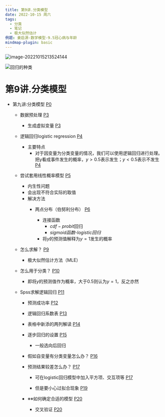 ```yaml
---
title: 第9讲.分类模型
date: 2022-10-15 周六
tags:
  - 分类
  - 笔记
  - 极大似然估计
例题: 姜启源-数学模型-9.5冠心病与年龄
mindmap-plugin: basic
---
```


![image-20221015213524144](https://s2.loli.net/2022/10/15/ZhpqYgjX4MGJ8Hy.png)

![回归的种类](https://s2.loli.net/2022/10/15/6PgH9EjDmluwVks.png)

# 第9讲.分类模型

- 第九讲:分类模型 [P0](bookxnotepro://opennote/?nb={00382ac5-ab93-483c-a9e4-94b149c91c52}&book=1e9b45a9eb0ac6dc437adc03ce2e6df5&page=0&x=421&y=235&id=1&uuid=7b8f45ff6885c427076eee675c9ec84f)
  
    - 数据预处理 [P3](bookxnotepro://opennote/?nb={00382ac5-ab93-483c-a9e4-94b149c91c52}&book=1e9b45a9eb0ac6dc437adc03ce2e6df5&page=3&x=155&y=71&id=2&uuid=99342b52e7d61e941e48f8c51cab03b1)
      
        - 生成虚拟变量 [P3](bookxnotepro://opennote/?nb={00382ac5-ab93-483c-a9e4-94b149c91c52}&book=1e9b45a9eb0ac6dc437adc03ce2e6df5&page=3&x=337&y=71&id=3&uuid=7ac2ea7c60aa876181a5fc50b82c1bb1)
        
    - 逻辑回归logistic regression [P4](bookxnotepro://opennote/?nb={00382ac5-ab93-483c-a9e4-94b149c91c52}&book=1e9b45a9eb0ac6dc437adc03ce2e6df5&page=4&x=237&y=73&id=4&uuid=45979b1812c7f9199368f1fc29ec1e08)
      
        -  主要特点
            - 对于因变量为分类变量的情况，我们可以使用逻辑回归进行处理。把y看成事件发生的概率，$y>0.5$表示发生；$y<0.5$表示不发生 [P4](bookxnotepro://opennote/?nb={00382ac5-ab93-483c-a9e4-94b149c91c52}&book=1e9b45a9eb0ac6dc437adc03ce2e6df5&page=4&x=433&y=440&id=6&uuid=1c645a3e94fd951e68a0f5ba7a2b0c6b)
      
    - 尝试套用线性概率模型 [P5](bookxnotepro://opennote/?nb={00382ac5-ab93-483c-a9e4-94b149c91c52}&book=1e9b45a9eb0ac6dc437adc03ce2e6df5&page=5&x=169&y=71&id=7&uuid=0414d586a047f40a8e4b16e306ef57b4)
      
        -  内生性问题
        -  会出现不符合实际的取值
        -  解决方法
            - 两点分布（伯努利分布） [P6](bookxnotepro://opennote/?nb={00382ac5-ab93-483c-a9e4-94b149c91c52}&book=1e9b45a9eb0ac6dc437adc03ce2e6df5&page=6&x=239&y=71&id=14&uuid=a3843c486cf5688ab3328ad423678b82)
              
                -  连接函数
                    -  $cdf-probit$回归
                    -  $sigmoid函数$-$logistic回归$
                -  将$y$的预测值解释为$y=1$发生的概率
    - 怎么求解？ [P9](bookxnotepro://opennote/?nb={00382ac5-ab93-483c-a9e4-94b149c91c52}&book=1e9b45a9eb0ac6dc437adc03ce2e6df5&page=9&x=155&y=71&id=21&uuid=c543a68fdd6f30100322e379b56d35b5)
      
        -  极大似然估计方法（MLE）
    - 怎么用于分类？ [P10](bookxnotepro://opennote/?nb={00382ac5-ab93-483c-a9e4-94b149c91c52}&book=1e9b45a9eb0ac6dc437adc03ce2e6df5&page=10&x=183&y=71&id=23&uuid=77f3406d5e81bddbbde9b2ced211c1a1)
      
        -  即将$y$的预测值作为概率，大于0.5则认为$y=1$，反之亦然
    - Spss求解逻辑回归 [P11](bookxnotepro://opennote/?nb={00382ac5-ab93-483c-a9e4-94b149c91c52}&book=1e9b45a9eb0ac6dc437adc03ce2e6df5&page=11&x=193&y=70&id=27&uuid=ad4b8625b2a1e1c02c4d6494a101355e)
      
        - 预测成功率 [P12](bookxnotepro://opennote/?nb={00382ac5-ab93-483c-a9e4-94b149c91c52}&book=1e9b45a9eb0ac6dc437adc03ce2e6df5&page=12&x=155&y=71&id=28&uuid=66f0e76d68894221bd9d0a38d2e79942)
          
        - 逻辑回归系数表 [P13](bookxnotepro://opennote/?nb={00382ac5-ab93-483c-a9e4-94b149c91c52}&book=1e9b45a9eb0ac6dc437adc03ce2e6df5&page=13&x=183&y=71&id=29&uuid=6620a1845eacb0ed9f05df1a1a22153e)
          
        - 表格中新添的两列解读 [P14](bookxnotepro://opennote/?nb={00382ac5-ab93-483c-a9e4-94b149c91c52}&book=1e9b45a9eb0ac6dc437adc03ce2e6df5&page=14&x=225&y=71&id=30&uuid=3c177de9e91feb35227799bbc30ae9a1)
          
        - 逐步回归的设置 [P15](bookxnotepro://opennote/?nb={00382ac5-ab93-483c-a9e4-94b149c91c52}&book=1e9b45a9eb0ac6dc437adc03ce2e6df5&page=15&x=183&y=72&id=31&uuid=da1ae152316941374e881484a478c800)
          
            -  一般选向后回归
        - 假如自变量有分类变量怎么办？ [P16](bookxnotepro://opennote/?nb={00382ac5-ab93-483c-a9e4-94b149c91c52}&book=1e9b45a9eb0ac6dc437adc03ce2e6df5&page=16&x=281&y=71&id=34&uuid=fb0a613724216ee27a8dbdb5f3bb85e1)
          
        - 预测结果较差怎么办？ [P17](bookxnotepro://opennote/?nb={00382ac5-ab93-483c-a9e4-94b149c91c52}&book=1e9b45a9eb0ac6dc437adc03ce2e6df5&page=17&x=225&y=71&id=35&uuid=4a0375c7dfd3bd1766e288427bd4182b)
          
            - 可在logistic回归模型中加入平方项、交互项等 [P17](bookxnotepro://opennote/?nb={00382ac5-ab93-483c-a9e4-94b149c91c52}&book=1e9b45a9eb0ac6dc437adc03ce2e6df5&page=17&x=411&y=132&id=39&uuid=8905187d6c108acf1c493a81403d9540)
              
            - 但是要小心过拟合现象 [P19](bookxnotepro://opennote/?nb={00382ac5-ab93-483c-a9e4-94b149c91c52}&book=1e9b45a9eb0ac6dc437adc03ce2e6df5&page=19&x=155&y=71&id=36&uuid=ce110c51cb7ba8703cda5e632313d8c4)
          
        - ※※如何确定合适的模型 [P20](bookxnotepro://opennote/?nb={00382ac5-ab93-483c-a9e4-94b149c91c52}&book=1e9b45a9eb0ac6dc437adc03ce2e6df5&page=20&x=211&y=72&id=37&uuid=110d0fe33f71149e8d8a43c268e0ab52)
          
            - 交叉验证 [P20](bookxnotepro://opennote/?nb={00382ac5-ab93-483c-a9e4-94b149c91c52}&book=1e9b45a9eb0ac6dc437adc03ce2e6df5&page=20&x=603&y=421&id=38&uuid=1c8408dd2fda9640f2f555c256f0d994)
